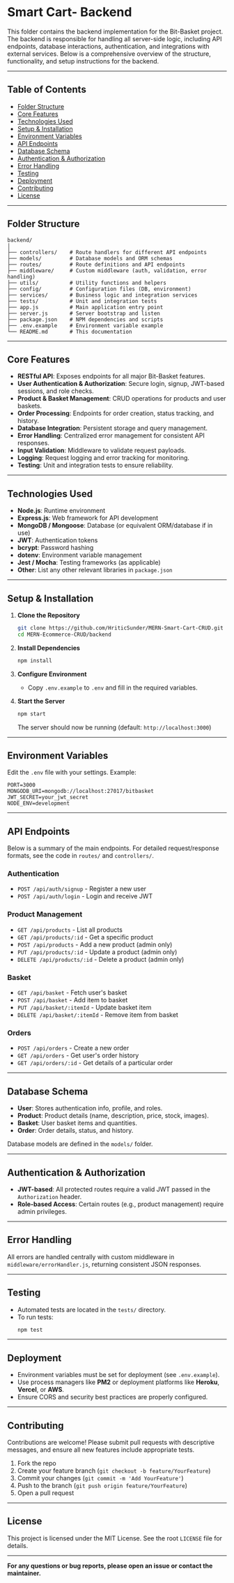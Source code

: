 # Smart Cart- Backend

This folder contains the backend implementation for the Bit-Basket project. The backend is responsible for handling all server-side logic, including API endpoints, database interactions, authentication, and integrations with external services. Below is a comprehensive overview of the structure, functionality, and setup instructions for the backend.

---

## Table of Contents

- [Folder Structure](#folder-structure)
- [Core Features](#core-features)
- [Technologies Used](#technologies-used)
- [Setup & Installation](#setup--installation)
- [Environment Variables](#environment-variables)
- [API Endpoints](#api-endpoints)
- [Database Schema](#database-schema)
- [Authentication & Authorization](#authentication--authorization)
- [Error Handling](#error-handling)
- [Testing](#testing)
- [Deployment](#deployment)
- [Contributing](#contributing)
- [License](#license)

---

## Folder Structure

```
backend/
│
├── controllers/    # Route handlers for different API endpoints
├── models/         # Database models and ORM schemas
├── routes/         # Route definitions and API endpoints
├── middleware/     # Custom middleware (auth, validation, error handling)
├── utils/          # Utility functions and helpers
├── config/         # Configuration files (DB, environment)
├── services/       # Business logic and integration services
├── tests/          # Unit and integration tests
├── app.js          # Main application entry point
├── server.js       # Server bootstrap and listen
├── package.json    # NPM dependencies and scripts
├── .env.example    # Environment variable example
└── README.md       # This documentation
```

---

## Core Features

- **RESTful API**: Exposes endpoints for all major Bit-Basket features.
- **User Authentication & Authorization**: Secure login, signup, JWT-based sessions, and role checks.
- **Product & Basket Management**: CRUD operations for products and user baskets.
- **Order Processing**: Endpoints for order creation, status tracking, and history.
- **Database Integration**: Persistent storage and query management.
- **Error Handling**: Centralized error management for consistent API responses.
- **Input Validation**: Middleware to validate request payloads.
- **Logging**: Request logging and error tracking for monitoring.
- **Testing**: Unit and integration tests to ensure reliability.

---

## Technologies Used

- **Node.js**: Runtime environment
- **Express.js**: Web framework for API development
- **MongoDB / Mongoose**: Database (or equivalent ORM/database if in use)
- **JWT**: Authentication tokens
- **bcrypt**: Password hashing
- **dotenv**: Environment variable management
- **Jest / Mocha**: Testing frameworks (as applicable)
- **Other**: List any other relevant libraries in `package.json`

---

## Setup & Installation

1. **Clone the Repository**
   ```bash
   git clone https://github.com/HriticSunder/MERN-Smart-Cart-CRUD.git
   cd MERN-Ecommerce-CRUD/backend
   ```

2. **Install Dependencies**
   ```bash
   npm install
   ```

3. **Configure Environment**
   - Copy `.env.example` to `.env` and fill in the required variables.

4. **Start the Server**
   ```bash
   npm start
   ```
   The server should now be running (default: `http://localhost:3000`)

---

## Environment Variables

Edit the `.env` file with your settings. Example:

```
PORT=3000
MONGODB_URI=mongodb://localhost:27017/bitbasket
JWT_SECRET=your_jwt_secret
NODE_ENV=development
```

---

## API Endpoints

Below is a summary of the main endpoints. For detailed request/response formats, see the code in `routes/` and `controllers/`.

### Authentication
- `POST /api/auth/signup` - Register a new user
- `POST /api/auth/login` - Login and receive JWT

### Product Management
- `GET /api/products` - List all products
- `GET /api/products/:id` - Get a specific product
- `POST /api/products` - Add a new product (admin only)
- `PUT /api/products/:id` - Update a product (admin only)
- `DELETE /api/products/:id` - Delete a product (admin only)

### Basket
- `GET /api/basket` - Fetch user's basket
- `POST /api/basket` - Add item to basket
- `PUT /api/basket/:itemId` - Update basket item
- `DELETE /api/basket/:itemId` - Remove item from basket

### Orders
- `POST /api/orders` - Create a new order
- `GET /api/orders` - Get user's order history
- `GET /api/orders/:id` - Get details of a particular order

---

## Database Schema

- **User**: Stores authentication info, profile, and roles.
- **Product**: Product details (name, description, price, stock, images).
- **Basket**: User basket items and quantities.
- **Order**: Order details, status, and history.

Database models are defined in the `models/` folder.

---

## Authentication & Authorization

- **JWT-based**: All protected routes require a valid JWT passed in the `Authorization` header.
- **Role-based Access**: Certain routes (e.g., product management) require admin privileges.

---

## Error Handling

All errors are handled centrally with custom middleware in `middleware/errorHandler.js`, returning consistent JSON responses.

---

## Testing

- Automated tests are located in the `tests/` directory.
- To run tests:
  ```bash
  npm test
  ```

---

## Deployment

- Environment variables must be set for deployment (see `.env.example`).
- Use process managers like **PM2** or deployment platforms like **Heroku**, **Vercel**, or **AWS**.
- Ensure CORS and security best practices are properly configured.

---

## Contributing

Contributions are welcome! Please submit pull requests with descriptive messages, and ensure all new features include appropriate tests.

1. Fork the repo
2. Create your feature branch (`git checkout -b feature/YourFeature`)
3. Commit your changes (`git commit -m 'Add YourFeature'`)
4. Push to the branch (`git push origin feature/YourFeature`)
5. Open a pull request

---

## License

This project is licensed under the MIT License. See the root `LICENSE` file for details.

---

**For any questions or bug reports, please open an issue or contact the maintainer.**
